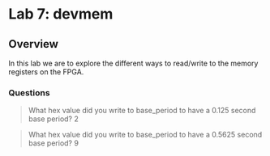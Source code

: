 # Lab 7: devmem

## Overview
In this lab we are to explore the different ways to read/write to the memory registers on the FPGA.

### Questions 
> What hex value did you write to base_period to have a 0.125 second base period?
2

> What hex value did you write to base_period to have a 0.5625 second base period?
9


